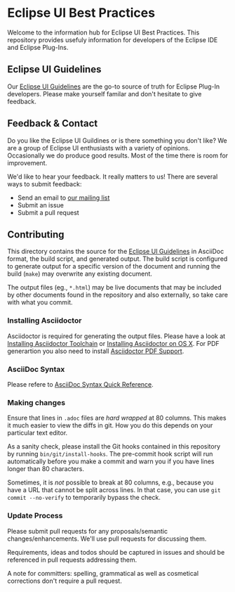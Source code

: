 Eclipse UI Best Practices
=========================

Welcome to the information hub for Eclipse UI Best Practices. This repository provides
usefuly information for developers of the Eclipse IDE and Eclipse Plug-Ins.


Eclipse UI Guidelines
---------------------

Our [Eclipse UI Guidelines](eclipse_ui_guidelines.adoc) are the go-to source of truth
for Eclipse Plug-In developers. Please make yourself familar and don't hesitate to
give feedback.


Feedback & Contact
------------------

Do you like the Eclipse UI Guildines or is there something you don't like?
We are a group of Eclipse UI enthusiasts with a variety of opinions.
Occasionally we do produce good results. Most of the time there is room for improvement.

We'd like to hear your feedback. It really matters to us! There are several ways
to submit feedback:
* Send an email to [our mailing list](https://dev.eclipse.org/mailman/listinfo/ui-best-practices-working-group)
* Submit an issue
* Submit a pull request


Contributing
------------

This directory contains the source for the [Eclipse UI Guidelines](eclipse_ui_guidelines.adoc)
in AsciiDoc format, the build script, and generated output. The build script is
configured to generate output for a specific version of the document and running
the build (`make`) may overwrite any existing document.

The output files (eg., `*.html`) may be live documents that may be included by
other documents found in the repository and also externally, so take care with
what you commit.

### Installing Asciidoctor
Asciidoctor is required for generating the output files. Please have a look at
[Installing Asciidoctor Toolchain](http://asciidoctor.org/docs/install-toolchain/)
or [Installing Asciidoctor on OS X](http://asciidoctor.org/docs/install-asciidoctor-osx/).
For PDF generartion you also need to install
[Asciidoctor PDF Support](http://asciidoctor.org/docs/convert-asciidoc-to-pdf/).

### AsciiDoc Syntax
Please refere to 
[AsciiDoc Syntax Quick Reference](http://asciidoctor.org/docs/asciidoc-syntax-quick-reference/).

### Making changes
Ensure that lines in `.adoc` files are *hard wrapped* at 80 columns. This makes it
much easier to view the diffs in git. How you do this depends on your particular
text editor.

As a sanity check, please install the Git hooks contained in this repository
by running `bin/git/install-hooks`. The pre-commit hook script will run 
automatically before you make a commit and warn you if you have lines longer 
than 80 characters.

Sometimes, it is *not* possible to break at 80 columns, e.g., because you have a
URL that cannot be split across lines. In that case, you can use `git commit
--no-verify` to temporarily bypass the check.

### Update Process
Please submit pull requests for any proposals/semantic changes/enhancements.
We'll use pull requests for discussing them.

Requirements, ideas and todos should be captured in issues and should be referenced
in pull requests addressing them.

A note for committers: spelling, grammatical as well as cosmetical corrections
don't require a pull request.
